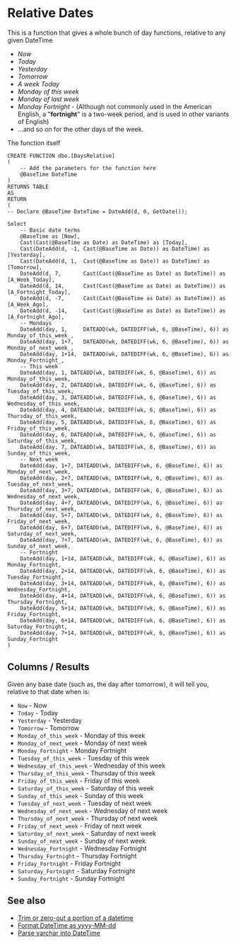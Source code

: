 # Relative Dates

This is a function that gives a whole bunch of day functions, relative to any given DateTime

- *Now*
- *Today*
- *Yesterday*
- *Tomorrow*
- *A week Today*
- *Monday of this week*
- *Monday of last week*
- *Monday Fortnight* - (Although not commonly used in the American English, a "**fortnight**" is a two-week period, and is used in other variants of English) 
- ...and so on for the other days of the week.


The function itself


	CREATE FUNCTION dbo.[DaysRelative]
	(	
		-- Add the parameters for the function here
		@BaseTime DateTime
	)
	RETURNS TABLE 
	AS
	RETURN 
	(
	-- Declare @BaseTime DateTime = DateAdd(d, 0, GetDate());

	Select
		-- Basic date terms
		@BaseTime as [Now],	
		Cast(Cast(@BaseTime as Date) as DateTime) as [Today],
		Cast(DateAdd(d, -1, Cast(@BaseTime as Date)) as DateTime) as [Yesterday],
		Cast(DateAdd(d, 1,	Cast(@BaseTime as Date)) as DateTime) as [Tomorrow],
		DateAdd(d, 7, 		Cast(Cast(@BaseTime as Date) as DateTime)) as [A_Week_Today],
		DateAdd(d, 14, 		Cast(Cast(@BaseTime as Date) as DateTime)) as [A_Fortnight_Today],
		DateAdd(d, -7, 		Cast(Cast(@BaseTime as Date) as DateTime)) as [A_Week_Ago],
		DateAdd(d, -14, 	Cast(Cast(@BaseTime as Date) as DateTime)) as [A_Fortnight_Ago],
		-- Mondays
		DateAdd(day, 1, 	DATEADD(wk, DATEDIFF(wk, 6, @BaseTime), 6)) as Monday_of_this_week_,
		DateAdd(day, 1+7, 	DATEADD(wk, DATEDIFF(wk, 6, @BaseTime), 6)) as Monday_of_next_week_,
		DateAdd(day, 1+14, 	DATEADD(wk, DATEDIFF(wk, 6, @BaseTime), 6)) as Monday_Fortnight_,
		-- This week
		DateAdd(day, 1, DATEADD(wk, DATEDIFF(wk, 6, @BaseTime), 6)) as Monday_of_this_week,
		DateAdd(day, 2, DATEADD(wk, DATEDIFF(wk, 6, @BaseTime), 6)) as Tuesday_of_this_week,
		DateAdd(day, 3, DATEADD(wk, DATEDIFF(wk, 6, @BaseTime), 6)) as Wednesday_of_this_week,
		DateAdd(day, 4, DATEADD(wk, DATEDIFF(wk, 6, @BaseTime), 6)) as Thursday_of_this_week,
		DateAdd(day, 5, DATEADD(wk, DATEDIFF(wk, 6, @BaseTime), 6)) as Friday_of_this_week,
		DateAdd(day, 6, DATEADD(wk, DATEDIFF(wk, 6, @BaseTime), 6)) as Saturday_of_this_week,
		DateAdd(day, 7, DATEADD(wk, DATEDIFF(wk, 6, @BaseTime), 6)) as Sunday_of_this_week,
		-- Next week
		DateAdd(day, 1+7, DATEADD(wk, DATEDIFF(wk, 6, @BaseTime), 6)) as Monday_of_next_week,
		DateAdd(day, 2+7, DATEADD(wk, DATEDIFF(wk, 6, @BaseTime), 6)) as Tuesday_of_next_week,
		DateAdd(day, 3+7, DATEADD(wk, DATEDIFF(wk, 6, @BaseTime), 6)) as Wednesday_of_next_week,
		DateAdd(day, 4+7, DATEADD(wk, DATEDIFF(wk, 6, @BaseTime), 6)) as Thursday_of_next_week,
		DateAdd(day, 5+7, DATEADD(wk, DATEDIFF(wk, 6, @BaseTime), 6)) as Friday_of_next_week,
		DateAdd(day, 6+7, DATEADD(wk, DATEDIFF(wk, 6, @BaseTime), 6)) as Saturday_of_next_week,
		DateAdd(day, 7+7, DATEADD(wk, DATEDIFF(wk, 6, @BaseTime), 6)) as Sunday_of_next_week,
		-- Fortnight
		DateAdd(day, 1+14, DATEADD(wk, DATEDIFF(wk, 6, @BaseTime), 6)) as Monday_Fortnight,
		DateAdd(day, 2+14, DATEADD(wk, DATEDIFF(wk, 6, @BaseTime), 6)) as Tuesday_Fortnight,
		DateAdd(day, 3+14, DATEADD(wk, DATEDIFF(wk, 6, @BaseTime), 6)) as Wednesday_Fortnight,
		DateAdd(day, 4+14, DATEADD(wk, DATEDIFF(wk, 6, @BaseTime), 6)) as Thursday_Fortnight,
		DateAdd(day, 5+14, DATEADD(wk, DATEDIFF(wk, 6, @BaseTime), 6)) as Friday_Fortnight,
		DateAdd(day, 6+14, DATEADD(wk, DATEDIFF(wk, 6, @BaseTime), 6)) as Saturday_Fortnight,
		DateAdd(day, 7+14, DATEADD(wk, DATEDIFF(wk, 6, @BaseTime), 6)) as Sunday_Fortnight
	)

## Columns / Results

Given any base date (such as, the day after tomorrow), it will tell you, relative to that date when is:

- `Now` - Now
- `Today` - Today
- `Yesterday` - Yesterday
- `Tomorrow` - Tomorrow
- `Monday_of_this_week` - Monday of this week
- `Monday_of_next_week` - Monday of next week
- `Monday_Fortnight` - Monday Fortnight
- `Tuesday_of_this_week` - Tuesday of this week
- `Wednesday_of_this_week` - Wednesday of this week
- `Thursday_of_this_week` - Thursday of this week
- `Friday_of_this_week` - Friday of this week
- `Saturday_of_this_week` - Saturday of this week
- `Sunday_of_this_week` - Sunday of this week
- `Tuesday_of_next_week` - Tuesday of next week
- `Wednesday_of_next_week` - Wednesday of next week
- `Thursday_of_next_week` - Thursday of next week
- `Friday_of_next_week` - Friday of next week
- `Saturday_of_next_week` - Saturday of next week
- `Sunday_of_next_week` - Sunday of next week
- `Wednesday_Fortnight` - Wednesday Fortnight
- `Thursday_Fortnight` - Thursday Fortnight
- `Friday_Fortnight` - Friday Fortnight
- `Saturday_Fortnight` - Saturday Fortnight
- `Sunday_Fortnight` - Sunday Fortnight


## See also

- [Trim or zero-out a portion of a datetime](datetime_trim_hours_milliseconds.md)
- [Format DateTime as yyyy-MM-dd](format_datetime_yyyy-MM-dd.md)
- [Parse varchar into DateTime](parse_varchar_into_datetime.md)
